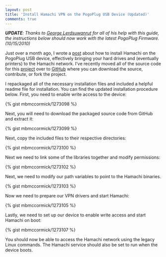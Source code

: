 ```yaml
---
layout: post
title: 'Install Hamachi VPN on the PogoPlug USB Device (Updated)'
comments: true
---
```

<p><em><b>UPDATE</b>: Thanks to <a target="_blank" href="http://stevejobsisadouche.com/">George Lerdsuwanrut</a> for all of his help with this guide, the instructions below should now work with the latest PogoPlug Firmware. (10/15/2010)</em></p>

<p>Just over a month ago, I wrote a <a href="http://mbmccormick.com/2010/07/install-hamachi-vpn-on-the-pogoplug-usb-device/" target="_blank">post</a> about how to install Hamachi on the PogoPlug USB device, effectively bringing your hard drives and (eventually printers) to the Hamachi network. I've recently moved all of the source code for this <a href="http://github.com/mbmccormick/hamachi-pogoplug" target="_blank">project</a> over to <a href="http://github.com" target="_blank">GitHub</a> where you can download the source, contribute, or fork the project.</p>

<p>I repackaged all of the necessary installation files and included a helpful readme file for installation. You can find the updated installation procedure below. First, you need to enable write access to the device:</p>

{% gist mbmccormick/1273098 %}

<p>Next, you will need to download the packaged source code from GitHub and extract it:</p>

{% gist mbmccormick/1273099 %}

<p>Next, copy the included files to their respective directories:</p>

{% gist mbmccormick/1273100 %}

<p>Next we need to link some of the libraries together and modify permissions:</p>

{% gist mbmccormick/1273102 %}

<p>Next, we need to modify our path variables to point to the Hamachi binaries.</p>

{% gist mbmccormick/1273103 %}

<p>Now we need to prepare our VPN drivers and start Hamachi:</p>

{% gist mbmccormick/1273105 %}

<p>Lastly, we need to set up our device to enable write access and start Hamachi on boot:</p>

{% gist mbmccormick/1273107 %}

<p>You should now be able to access the Hamachi network using the legacy Linux commands. The Hamachi service should also be set to run when the device boots.</p>
